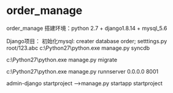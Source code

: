 # order_manage
order_manage
搭建环境：python 2.7 + django1.8.14 + mysql_5.6

Django项目：
初始化mysql:   creater database order;   setttings.py  root/123.abc
c:\Python27\python.exe manage.py syncdb

c:\Python27\python.exe manage.py migrate

c:\Python27\python.exe manage.py runnserver 0.0.0.0 8001

admin-django startproject    -->manage.py startapp  startproject
